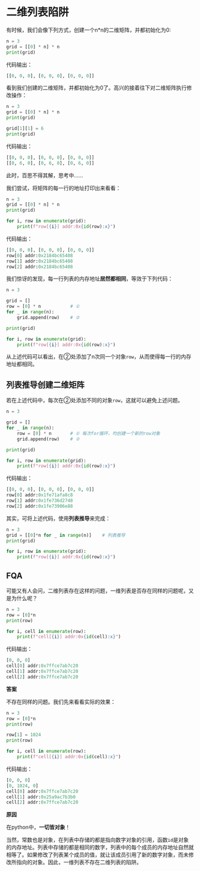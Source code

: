 # 二维列表陷阱

有时候，我们会像下列方式，创建一个n*n的二维矩阵，并都初始化为0:

```python
n = 3
grid = [[0] * n] * n
print(grid)
```

代码输出：

```python
[[0, 0, 0], [0, 0, 0], [0, 0, 0]]
```

看到我们创建的二维矩阵，并都初始化为0了。高兴的接着往下对二维矩阵执行修改操作：

```python
n = 3
grid = [[0] * n] * n
print(grid)

grid[1][1] = 6
print(grid)
```

代码输出：

```python
[[0, 0, 0], [0, 0, 0], [0, 0, 0]]
[[0, 6, 0], [0, 6, 0], [0, 6, 0]]
```

此时，百思不得其解，思考中......

我们尝试，将矩阵的每一行的地址打印出来看看：

```python
n = 3
grid = [[0] * n] * n
print(grid)

for i, row in enumerate(grid):
    print(f"row[{i}] addr:0x{id(row):x}")
```

代码输出：

```python
[[0, 0, 0], [0, 0, 0], [0, 0, 0]]
row[0] addr:0x2184bc65408
row[1] addr:0x2184bc65408
row[2] addr:0x2184bc65408
```

我们惊讶的发现，每一行列表的内存地址**居然都相同**，等效于下列代码：

```python
n = 3

grid = []
row = [0] * n           # ①
for _ in range(n):
    grid.append(row)    # ② 

print(grid)

for i, row in enumerate(grid):
    print(f"row[{i}] addr:0x{id(row):x}")
```

从上述代码可以看出，在②处添加了n次同一个对象`row`，从而使得每一行的内存地址都相同。

## 列表推导创建二维矩阵

若在上述代码中，每次在②处添加不同的对象`row`，这就可以避免上述问题。

```python
n = 3

grid = []
for _ in range(n):
    row = [0] * n       # ① 每次for循环，均创建一个新的row对象
    grid.append(row)    # ②

print(grid)

for i, row in enumerate(grid):
    print(f"row[{i}] addr:0x{id(row):x}")
```

代码输出：

```python
[[0, 0, 0], [0, 0, 0], [0, 0, 0]]
row[0] addr:0x1fe71afa8c8
row[1] addr:0x1fe736d2748
row[2] addr:0x1fe73906e88
```

其实，可将上述代码，使用**列表推导**来完成：

```python
n = 3
grid = [[0]*n for _ in range(n)]    # 列表推导
print(grid)

for i, row in enumerate(grid):
    print(f"row[{i}] addr:0x{id(row):x}")
```

## FQA

可能又有人会问，二维列表存在这样的问题，一维列表是否存在同样的问题呢，又是为什么呢？

```python
n = 3
row = [0]*n
print(row)

for i, cell in enumerate(row):
    print(f"cell[{i}] addr:0x{id(cell):x}")
```

代码输出：

```python
[0, 0, 0]
cell[0] addr:0x7ffce7ab7c20
cell[1] addr:0x7ffce7ab7c20
cell[2] addr:0x7ffce7ab7c20
```

**答案**

不存在同样的问题。我们先来看看实际的效果：

```python
n = 3
row = [0]*n
print(row)

row[1] = 1024
print(row)

for i, cell in enumerate(row):
    print(f"cell[{i}] addr:0x{id(cell):x}")
```

代码输出：

```python
[0, 0, 0]
[0, 1024, 0]
cell[0] addr:0x7ffce7ab7c20
cell[1] addr:0x25a9ac7b3b0
cell[2] addr:0x7ffce7ab7c20
```

**原因**

在python中，**一切皆对象**！

当然，常数也是对象，在列表中存储的都是指向数字对象的引用，函数`id`是对象的内存地址。列表中存储的都是相同的数字，列表中的每个成员的内存地址自然就相等了。如果修改了列表某个成员的值，就让该成员引用了新的数字对象，而未修改所指向的对象。因此，一维列表不存在二维列表的陷阱。
